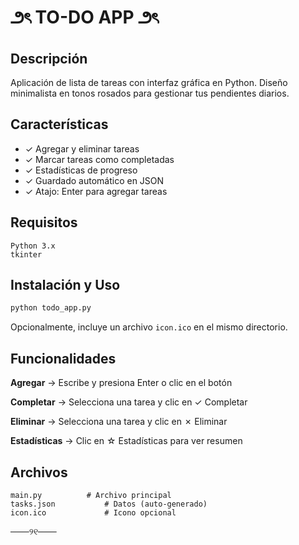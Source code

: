 # ౨ৎ TO-DO APP ౨ৎ

## Descripción

Aplicación de lista de tareas con interfaz gráfica en Python. Diseño minimalista en tonos rosados para gestionar tus pendientes diarios.

## Características

- ✓ Agregar y eliminar tareas
- ✓ Marcar tareas como completadas
- ✓ Estadísticas de progreso
- ✓ Guardado automático en JSON
- ✓ Atajo: Enter para agregar tareas

## Requisitos

```
Python 3.x
tkinter
```

## Instalación y Uso

```bash
python todo_app.py
```

Opcionalmente, incluye un archivo `icon.ico` en el mismo directorio.

## Funcionalidades

**Agregar** → Escribe y presiona Enter o clic en el botón

**Completar** → Selecciona una tarea y clic en ✓ Completar

**Eliminar** → Selecciona una tarea y clic en ✗ Eliminar

**Estadísticas** → Clic en ☆ Estadísticas para ver resumen

## Archivos

```
main.py          # Archivo principal
tasks.json           # Datos (auto-generado)
icon.ico             # Icono opcional
```

───୨୧───

